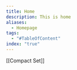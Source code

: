 ```yaml
---
title: Home
description: This is home
aliases:
  - Homepage
tags:
  - "#TableOfContent"
index: "true"
---
```

[[Compact Set]]
